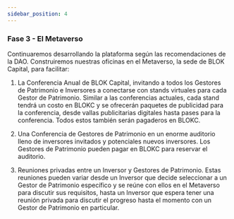 ```yaml
---
sidebar_position: 4
---
```


### Fase 3 - El Metaverso

Continuaremos desarrollando la plataforma según las recomendaciones de la DAO. Construiremos nuestras oficinas en el Metaverso, la sede de BLOK Capital, para facilitar:

1. La Conferencia Anual de BLOK Capital, invitando a todos los Gestores de Patrimonio e Inversores a conectarse con stands virtuales para cada Gestor de Patrimonio. Similar a las conferencias actuales, cada stand tendrá un costo en BLOKC y se ofrecerán paquetes de publicidad para la conferencia, desde vallas publicitarias digitales hasta pases para la conferencia. Todos estos también serán pagaderos en BLOKC.

2. Una Conferencia de Gestores de Patrimonio en un enorme auditorio lleno de inversores invitados y potenciales nuevos inversores. Los Gestores de Patrimonio pueden pagar en BLOKC para reservar el auditorio.

3. Reuniones privadas entre un Inversor y Gestores de Patrimonio. Estas reuniones pueden variar desde un Inversor que decide seleccionar a un Gestor de Patrimonio específico y se reúne con ellos en el Metaverso para discutir sus requisitos, hasta un Inversor que espera tener una reunión privada para discutir el progreso hasta el momento con un Gestor de Patrimonio en particular.